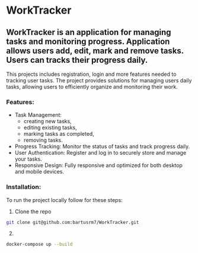 # WorkTracker

## WorkTracker is an application for managing tasks and monitoring progress. Application allows users add, edit, mark and remove tasks. Users can tracks their progress daily.

This projects includes registration, login and more features needed to tracking user tasks. The project provides solutions for managing users daily tasks, allowing users to efficiently organize and monitoring their work.

### Features:
* Task Management:
  - creating new tasks,
  - editing existing tasks,
  - marking tasks as completed,
  - removing tasks.
* Progress Tracking: Monitor the status of tasks and track progress daily.
* User Authentication: Register and log in to securely store and manage your tasks.
* Responsive Design: Fully responsive and optimized for both desktop and mobile devices.

### Installation:
To run the project locally follow for these steps:
1. Clone the repo
```bash
git clone git@github.com:bartusrm7/WorkTracker.git
```
2. 
```bash
docker-compose up --build
```
